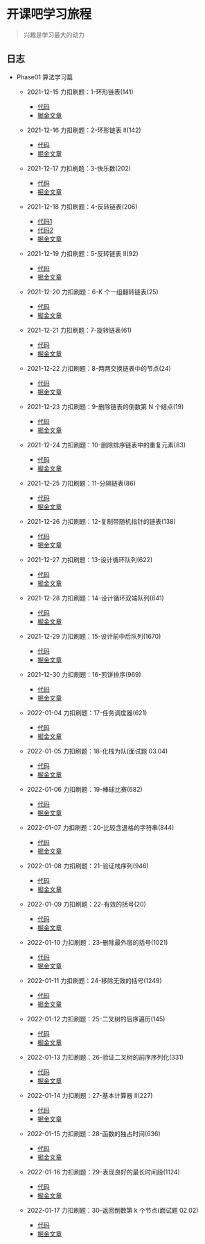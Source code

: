 # 开课吧学习旅程

> 兴趣是学习最大的动力

## 日志

- Phase01 算法学习篇

  - 2021-12-15 力扣刷题：1-环形链表(141)
    - [代码](https://github.com/cuisheng-qd/studybook/blob/main/%E5%8A%9B%E6%89%A3%E5%88%B7%E9%A2%98%EF%BC%9A1-%E7%8E%AF%E5%BD%A2%E9%93%BE%E8%A1%A8(141)/code.c)
    - [掘金文章](https://juejin.cn/post/7058251693313490980)

  - 2021-12-16 力扣刷题：2-环形链表 II(142)
    - [代码](https://github.com/cuisheng-qd/studybook/blob/main/%E5%8A%9B%E6%89%A3%E5%88%B7%E9%A2%98%EF%BC%9A2-%E7%8E%AF%E5%BD%A2%E9%93%BE%E8%A1%A8%20II(142)/code.c)
    - [掘金文章](https://juejin.cn/post/7058263699991035918)

  - 2021-12-17 力扣刷题：3-快乐数(202)
    - [代码](https://github.com/cuisheng-qd/studybook/blob/main/%E5%8A%9B%E6%89%A3%E5%88%B7%E9%A2%98%EF%BC%9A3-%E5%BF%AB%E4%B9%90%E6%95%B0(202)/code.c)
    - [掘金文章](https://juejin.cn/post/7058266858574577677)

  - 2021-12-18 力扣刷题：4-反转链表(206)
    - [代码1](https://github.com/cuisheng-qd/studybook/blob/main/%E5%8A%9B%E6%89%A3%E5%88%B7%E9%A2%98%EF%BC%9A4-%E5%8F%8D%E8%BD%AC%E9%93%BE%E8%A1%A8(206)/code1.c)
    - [代码2](https://github.com/cuisheng-qd/studybook/blob/main/%E5%8A%9B%E6%89%A3%E5%88%B7%E9%A2%98%EF%BC%9A4-%E5%8F%8D%E8%BD%AC%E9%93%BE%E8%A1%A8(206)/code2.c)
    - [掘金文章](https://juejin.cn/post/7058268938068557837)

  - 2021-12-19 力扣刷题：5-反转链表 II(92)
    - [代码](https://github.com/cuisheng-qd/studybook/blob/main/%E5%8A%9B%E6%89%A3%E5%88%B7%E9%A2%98%EF%BC%9A5-%E5%8F%8D%E8%BD%AC%E9%93%BE%E8%A1%A8%20II/code.c)
    - [掘金文章](https://juejin.cn/post/7058274026963075102)

  - 2021-12-20 力扣刷题：6-K 个一组翻转链表(25)
    - [代码](https://github.com/cuisheng-qd/studybook/blob/main/%E5%8A%9B%E6%89%A3%E5%88%B7%E9%A2%98%EF%BC%9A6-K%20%E4%B8%AA%E4%B8%80%E7%BB%84%E7%BF%BB%E8%BD%AC%E9%93%BE%E8%A1%A8(25)/code.c)
    - [掘金文章](https://juejin.cn/post/7058840974734131214)

  - 2021-12-21 力扣刷题：7-旋转链表(61)
    - [代码](https://github.com/cuisheng-qd/studybook/blob/main/%E5%8A%9B%E6%89%A3%E5%88%B7%E9%A2%98%EF%BC%9A7-%E6%97%8B%E8%BD%AC%E9%93%BE%E8%A1%A8(61)/code.c)
    - [掘金文章](https://juejin.cn/post/7058842644503330852)

  - 2021-12-22 力扣刷题：8-两两交换链表中的节点(24)
    - [代码](https://github.com/cuisheng-qd/studybook/blob/main/%E5%8A%9B%E6%89%A3%E5%88%B7%E9%A2%98%EF%BC%9A8-%E4%B8%A4%E4%B8%A4%E4%BA%A4%E6%8D%A2%E9%93%BE%E8%A1%A8%E4%B8%AD%E7%9A%84%E8%8A%82%E7%82%B9(24)/code.c)
    - [掘金文章](https://juejin.cn/post/7058845040629514270)

  - 2021-12-23 力扣刷题：9-删除链表的倒数第 N 个结点(19)
    - [代码](https://github.com/cuisheng-qd/studybook/blob/main/%E5%8A%9B%E6%89%A3%E5%88%B7%E9%A2%98%EF%BC%9A9-%E5%88%A0%E9%99%A4%E9%93%BE%E8%A1%A8%E7%9A%84%E5%80%92%E6%95%B0%E7%AC%AC%20N%20%E4%B8%AA%E7%BB%93%E7%82%B9(19)/code.c)
    - [掘金文章](https://juejin.cn/post/7058848963671097374)

  - 2021-12-24 力扣刷题：10-删除排序链表中的重复元素(83)
    - [代码](https://github.com/cuisheng-qd/studybook/blob/main/%E5%8A%9B%E6%89%A3%E5%88%B7%E9%A2%98%EF%BC%9A10-%E5%88%A0%E9%99%A4%E6%8E%92%E5%BA%8F%E9%93%BE%E8%A1%A8%E4%B8%AD%E7%9A%84%E9%87%8D%E5%A4%8D%E5%85%83%E7%B4%A0(83)/code.c)
    - [掘金文章](https://juejin.cn/post/7058915248371646495)

  - 2021-12-25 力扣刷题：11-分隔链表(86)
    - [代码](https://github.com/cuisheng-qd/studybook/blob/main/%E5%8A%9B%E6%89%A3%E5%88%B7%E9%A2%98%EF%BC%9A11-%E5%88%86%E9%9A%94%E9%93%BE%E8%A1%A8(86)/code.c)
    - [掘金文章](https://juejin.cn/post/7058917791318933517)

  - 2021-12-26 力扣刷题：12-复制带随机指针的链表(138)
    - [代码](https://github.com/cuisheng-qd/studybook/blob/main/%E5%8A%9B%E6%89%A3%E5%88%B7%E9%A2%98%EF%BC%9A12-%E5%A4%8D%E5%88%B6%E5%B8%A6%E9%9A%8F%E6%9C%BA%E6%8C%87%E9%92%88%E7%9A%84%E9%93%BE%E8%A1%A8(138)/code.c)
    - [掘金文章](https://juejin.cn/post/7058918880265109535)

  - 2021-12-27 力扣刷题：13-设计循环队列(622)
    - [代码](https://github.com/cuisheng-qd/studybook/blob/main/%E5%8A%9B%E6%89%A3%E5%88%B7%E9%A2%98%EF%BC%9A13-%E8%AE%BE%E8%AE%A1%E5%BE%AA%E7%8E%AF%E9%98%9F%E5%88%97(622)/code.cpp)
    - [掘金文章](https://juejin.cn/post/7058922467728818206)

  - 2021-12-28 力扣刷题：14-设计循环双端队列(641)
    - [代码](https://github.com/cuisheng-qd/studybook/blob/main/%E5%8A%9B%E6%89%A3%E5%88%B7%E9%A2%98%EF%BC%9A14-%E8%AE%BE%E8%AE%A1%E5%BE%AA%E7%8E%AF%E5%8F%8C%E7%AB%AF%E9%98%9F%E5%88%97(641)/code.cpp)
    - [掘金文章](https://juejin.cn/post/7058924394357194783)

  - 2021-12-29 力扣刷题：15-设计前中后队列(1670)
    - [代码](https://github.com/cuisheng-qd/studybook/blob/main/%E5%8A%9B%E6%89%A3%E5%88%B7%E9%A2%98%EF%BC%9A15-%E8%AE%BE%E8%AE%A1%E5%89%8D%E4%B8%AD%E5%90%8E%E9%98%9F%E5%88%97(1670)/code.cpp)
    - [掘金文章](https://juejin.cn/post/7058926208205094949)

  - 2021-12-30 力扣刷题：16-煎饼排序(969)
    - [代码](https://github.com/cuisheng-qd/studybook/blob/main/%E5%8A%9B%E6%89%A3%E5%88%B7%E9%A2%98%EF%BC%9A16-%E7%85%8E%E9%A5%BC%E6%8E%92%E5%BA%8F(969)/code.cpp)
    - [掘金文章](https://juejin.cn/post/7059015427178889229)

  - 2022-01-04 力扣刷题：17-任务调度器(621)
    - [代码](https://github.com/cuisheng-qd/studybook/blob/main/%E5%8A%9B%E6%89%A3%E5%88%B7%E9%A2%98%EF%BC%9A17-%E4%BB%BB%E5%8A%A1%E8%B0%83%E5%BA%A6%E5%99%A8(621)/code.cpp)
    - [掘金文章](https://juejin.cn/post/7060016060849717255)

  - 2022-01-05 力扣刷题：18-化栈为队(面试题 03.04)
    - [代码](https://github.com/cuisheng-qd/studybook/blob/main/%E5%8A%9B%E6%89%A3%E5%88%B7%E9%A2%98%EF%BC%9A18-%E5%8C%96%E6%A0%88%E4%B8%BA%E9%98%9F(%E9%9D%A2%E8%AF%95%E9%A2%98%2003.04)/code.cpp)
    - [掘金文章](https://juejin.cn/post/7060016107062558728)

  - 2022-01-06 力扣刷题：19-棒球比赛(682)
    - [代码](https://github.com/cuisheng-qd/studybook/blob/main/%E5%8A%9B%E6%89%A3%E5%88%B7%E9%A2%98%EF%BC%9A19-%E6%A3%92%E7%90%83%E6%AF%94%E8%B5%9B(682)/code.cpp)
    - [掘金文章](https://juejin.cn/post/7060019759022080013)

  - 2022-01-07 力扣刷题：20-比较含退格的字符串(844)
    - [代码](https://github.com/cuisheng-qd/studybook/blob/main/%E5%8A%9B%E6%89%A3%E5%88%B7%E9%A2%98%EF%BC%9A20-%E6%AF%94%E8%BE%83%E5%90%AB%E9%80%80%E6%A0%BC%E7%9A%84%E5%AD%97%E7%AC%A6%E4%B8%B2(844)/code.cpp)
    - [掘金文章](https://juejin.cn/post/7060020136677212168/)

  - 2022-01-08 力扣刷题：21-验证栈序列(946)
    - [代码](https://github.com/cuisheng-qd/studybook/blob/main/%E5%8A%9B%E6%89%A3%E5%88%B7%E9%A2%98%EF%BC%9A21-%E9%AA%8C%E8%AF%81%E6%A0%88%E5%BA%8F%E5%88%97(946)/code.cpp)
    - [掘金文章](https://juejin.cn/post/7060024067340009479)

  - 2022-01-09 力扣刷题：22-有效的括号(20)
    - [代码](https://github.com/cuisheng-qd/studybook/blob/main/%E5%8A%9B%E6%89%A3%E5%88%B7%E9%A2%98%EF%BC%9A22-%E6%9C%89%E6%95%88%E7%9A%84%E6%8B%AC%E5%8F%B7(20)/code.cpp)
    - [掘金文章](https://juejin.cn/post/7060024849363632165)

  - 2022-01-10 力扣刷题：23-删除最外层的括号(1021)
    - [代码](https://github.com/cuisheng-qd/studybook/blob/main/%E5%8A%9B%E6%89%A3%E5%88%B7%E9%A2%98%EF%BC%9A23-%E5%88%A0%E9%99%A4%E6%9C%80%E5%A4%96%E5%B1%82%E7%9A%84%E6%8B%AC%E5%8F%B7(1021)/code.cpp)
    - [掘金文章](https://juejin.cn/post/7060024938970742798)

  - 2022-01-11 力扣刷题：24-移除无效的括号(1249)
    - [代码](https://github.com/cuisheng-qd/studybook/blob/main/%E5%8A%9B%E6%89%A3%E5%88%B7%E9%A2%98%EF%BC%9A24-%E7%A7%BB%E9%99%A4%E6%97%A0%E6%95%88%E7%9A%84%E6%8B%AC%E5%8F%B7(1249)/code.cpp)
    - [掘金文章](https://juejin.cn/post/7060027456220053540)

  - 2022-01-12 力扣刷题：25-二叉树的后序遍历(145)
    - [代码](https://github.com/cuisheng-qd/studybook/blob/main/%E5%8A%9B%E6%89%A3%E5%88%B7%E9%A2%98%EF%BC%9A25-%E4%BA%8C%E5%8F%89%E6%A0%91%E7%9A%84%E5%90%8E%E5%BA%8F%E9%81%8D%E5%8E%86(145)/code.cpp)
    - [掘金文章]()

  - 2022-01-13 力扣刷题：26-验证二叉树的前序序列化(331)
    - [代码](https://github.com/cuisheng-qd/studybook/blob/main/%E5%8A%9B%E6%89%A3%E5%88%B7%E9%A2%98%EF%BC%9A26-%E9%AA%8C%E8%AF%81%E4%BA%8C%E5%8F%89%E6%A0%91%E7%9A%84%E5%89%8D%E5%BA%8F%E5%BA%8F%E5%88%97%E5%8C%96(331)/code.cpp)
    - [掘金文章]()

  - 2022-01-14 力扣刷题：27-基本计算器 II(227)
    - [代码](https://github.com/cuisheng-qd/studybook/blob/main/%E5%8A%9B%E6%89%A3%E5%88%B7%E9%A2%98%EF%BC%9A27-%E5%9F%BA%E6%9C%AC%E8%AE%A1%E7%AE%97%E5%99%A8%20II(227)/code.cpp)
    - [掘金文章]()

  - 2022-01-15 力扣刷题：28-函数的独占时间(636)
    - [代码](https://github.com/cuisheng-qd/studybook/blob/main/%E5%8A%9B%E6%89%A3%E5%88%B7%E9%A2%98%EF%BC%9A28-%E5%87%BD%E6%95%B0%E7%9A%84%E7%8B%AC%E5%8D%A0%E6%97%B6%E9%97%B4(636)/code.cpp)
    - [掘金文章]()

  - 2022-01-16 力扣刷题：29-表现良好的最长时间段(1124)
    - [代码](https://github.com/cuisheng-qd/studybook/blob/main/%E5%8A%9B%E6%89%A3%E5%88%B7%E9%A2%98%EF%BC%9A29-%E8%A1%A8%E7%8E%B0%E8%89%AF%E5%A5%BD%E7%9A%84%E6%9C%80%E9%95%BF%E6%97%B6%E9%97%B4%E6%AE%B5(1124)/code.cpp)
    - [掘金文章]()

  - 2022-01-17 力扣刷题：30-返回倒数第 k 个节点(面试题 02.02)
    - [代码](https://github.com/cuisheng-qd/studybook/blob/main/%E5%8A%9B%E6%89%A3%E5%88%B7%E9%A2%98%EF%BC%9A30-%E8%BF%94%E5%9B%9E%E5%80%92%E6%95%B0%E7%AC%AC%20k%20%E4%B8%AA%E8%8A%82%E7%82%B9(%E9%9D%A2%E8%AF%95%E9%A2%98%2002.02)/code.cpp)
    - [掘金文章]()
